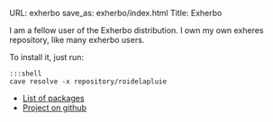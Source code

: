 URL: exherbo
save_as: exherbo/index.html
Title: Exherbo

I am a fellow user of the Exherbo distribution. I own my own exheres repository, like many exherbo users.

To install it, just run:

    :::shell
    cave resolve -x repository/roidelapluie


* [List of packages](http://git.exherbo.org/summer/repositories/roidelapluie/index.html)
* [Project on github](http://github.com/roidelapluie/roidelapluie-exheres)
